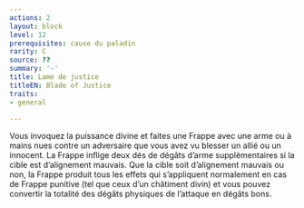 ```yaml
---
actions: 2
layout: block
level: 12
prerequisites: cause du paladin
rarity: C
source: ??
summary: '-'
title: Lame de justice
titleEN: Blade of Justice
traits:
- general

---
```


<p>Vous invoquez la puissance divine et faites une Frappe avec une arme ou à mains nues contre un adversaire que vous avez vu blesser un allié ou un innocent. La Frappe inflige deux dés de dégâts d’arme supplémentaires si la cible est d’alignement mauvais. Que la cible soit d’alignement mauvais ou non, la Frappe produit tous les effets qui s’appliquent normalement en cas de Frappe punitive (tel que ceux d’un châtiment divin) et vous pouvez convertir la totalité des dégâts physiques de l’attaque en dégâts bons.</p>